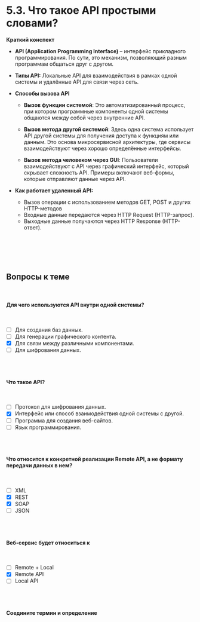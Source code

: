 # 5.3. Что такое API простыми словами?

**Краткий конспект**

- **API (Application Programming Interface)** – интерфейс прикладного программирования. По сути, это механизм, позволяющий разным программам общаться друг с другом. 
- **Типы API:** Локальные API для взаимодействия в рамках одной системы и удалённые API для связи через сеть.
- **Способы вызова API**
    - **Вызов функции системой**: Это автоматизированный процесс, при котором программные компоненты одной системы общаются между собой через внутренние API.
        
    - **Вызов метода другой системой**: Здесь одна система использует API другой системы для получения доступа к функциям или данным. Это основа микросервисной архитектуры, где сервисы взаимодействуют через хорошо определённые интерфейсы.
        
    - **Вызов метода человеком через GUI**: Пользователи взаимодействуют с API через графический интерфейс, который скрывает сложность API. Примеры включают веб-формы, которые отправляют данные через API.
        
- **Как работает удаленный API:**
    - Вызов операции с использованием методов GET, POST и других HTTP-методов
    - Входные данные передаются через HTTP Request (HTTP-запрос).
    - Выходные данные получаются через HTTP Response (HTTP-ответ).
<br>
<br>
<br>
<br>

<a id='task1'></a>
## Вопросы к теме
<br>

#### Для чего используются API внутри одной системы?
<br>

 -  [ ] Для создания баз данных.
 -  [ ] Для генерации графического контента.
 -  [x] Для связи между различными компонентами.
 -  [ ] Для шифрования данных.
<br>
<br>

#### Что такое API?
<br>

 -  [ ] Протокол для шифрования данных.
 -  [x] Интерфейс или способ взаимодействия одной системы с другой.
 -  [ ] Программа для создания веб-сайтов.
 -  [ ] Язык программирования.
<br>
<br>

#### Что относится к конкретной реализации Remote API, а не формату передачи данных в нем?
<br>

 -  [ ] XML
 -  [x] REST
 -  [x] SOAP
 -  [ ] JSON
<br>
<br>

#### Веб-сервис будет относиться к
<br>

 -  [ ] Remote + Local
 -  [x] Remote API
 -  [ ] Local API
<br>
<br>

#### Соедините термин и определение
<br>

<image src="/img/5.3. pic1.png" alt="">
<br>
